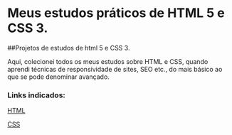# Meus estudos práticos de HTML 5 e CSS 3.

##Projetos de estudos de html 5 e CSS 3. 

Aqui, colecionei todos os meus estudos sobre HTML e CSS, quando aprendi técnicas de responsividade de sites, SEO etc., do mais básico ao que se pode denominar avançado.

### Links indicados:
[HTML](https://www.w3schools.com/html/html_intro.asp)

[CSS](https://www.w3schools.com/css/)

